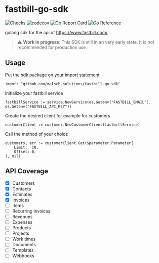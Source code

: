 # fastbill-go-sdk
[![Checks](https://github.com/Malsch-Solutions/fastbill-go-sdk/actions/workflows/check.yml/badge.svg)](https://github.com/Malsch-Solutions/fastbill-go-sdk/actions/workflows/check.yml)
[![codecov](https://codecov.io/gh/Malsch-Solutions/fastbill-go-sdk/branch/main/graph/badge.svg?token=NYMO09X0BU)](https://codecov.io/gh/Malsch-Solutions/fastbill-go-sdk)
[![Go Report Card](https://goreportcard.com/badge/github.com/Malsch-Solutions/fastbill-go-sdk)](https://goreportcard.com/report/github.com/Malsch-Solutions/fastbill-go-sdk)
[![Go Reference](https://pkg.go.dev/badge/github.com/malsch-solutions/fastbill-go-sdk.svg)](https://pkg.go.dev/github.com/malsch-solutions/fastbill-go-sdk)

golang sdk for the api of https://www.fastbill.com/

> :warning: **Work in progress**: This SDK is still in an very early state. It is not recommended for production use.

## Usage
Put the sdk package on your import statement

```golang
import "github.com/malsch-solutions/fastbill-go-sdk"
```
Initialize your fastbill service
```golang
fastbillService := service.NewService(os.Getenv("FASTBILL_EMAIL"), os.Getenv("FASTBILL_API_KEY"))
```
Create the desired client for example for customers
```golang
customerClient := customer.NewCustomerClient(fastbillService)
```
Call the method of your choice
```golang
customers, err := customerClient.Get(&parameter.Parameter{
    Limit:  10,
    Offset: 0,
}, nil)
```

## API Coverage

- [x] Customers
- [x] Contacts
- [x] Estimates
- [x] Invoices
- [ ] Items
- [ ] Recurring invoices
- [ ] Revenues
- [ ] Expenses
- [ ] Products
- [ ] Projects
- [ ] Work times
- [ ] Documents
- [ ] Templates
- [ ] Webhooks
